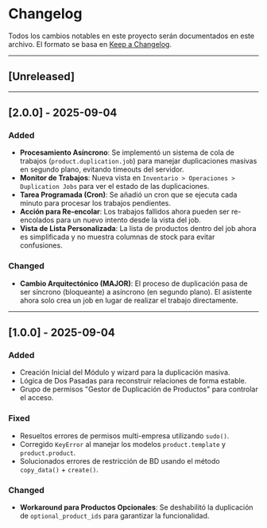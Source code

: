 # Changelog

Todos los cambios notables en este proyecto serán documentados en este archivo.
El formato se basa en [Keep a Changelog](https://keepachangelog.com/en/1.0.0/).

---
## [Unreleased]

---
## [2.0.0] - 2025-09-04

### Added
- **Procesamiento Asíncrono**: Se implementó un sistema de cola de trabajos (`product.duplication.job`) para manejar duplicaciones masivas en segundo plano, evitando timeouts del servidor.
- **Monitor de Trabajos**: Nueva vista en `Inventario > Operaciones > Duplication Jobs` para ver el estado de las duplicaciones.
- **Tarea Programada (Cron)**: Se añadió un cron que se ejecuta cada minuto para procesar los trabajos pendientes.
- **Acción para Re-encolar**: Los trabajos fallidos ahora pueden ser re-encolados para un nuevo intento desde la vista del job.
- **Vista de Lista Personalizada**: La lista de productos dentro del job ahora es simplificada y no muestra columnas de stock para evitar confusiones.

### Changed
- **Cambio Arquitectónico (MAJOR)**: El proceso de duplicación pasa de ser síncrono (bloqueante) a asíncrono (en segundo plano). El asistente ahora solo crea un job en lugar de realizar el trabajo directamente.

---
## [1.0.0] - 2025-09-04

### Added
- Creación Inicial del Módulo y wizard para la duplicación masiva.
- Lógica de Dos Pasadas para reconstruir relaciones de forma estable.
- Grupo de permisos "Gestor de Duplicación de Productos" para controlar el acceso.

### Fixed
- Resueltos errores de permisos multi-empresa utilizando `sudo()`.
- Corregido `KeyError` al manejar los modelos `product.template` y `product.product`.
- Solucionados errores de restricción de BD usando el método `copy_data()` + `create()`.

### Changed
- **Workaround para Productos Opcionales**: Se deshabilitó la duplicación de `optional_product_ids` para garantizar la funcionalidad.